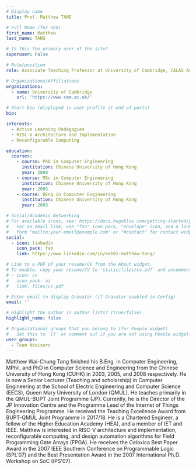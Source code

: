 ```yaml
---
# Display name
title: Prof. Matthew TANG

# Full Name (for SEO)
first_name: Matthew
last_name: TANG

# Is this the primary user of the site?
superuser: False

# Role/position
role: Associate Teaching Professor at University of Cambridge, CALAS Advisor

# Organizations/Affiliations
organizations:
  - name: University of Cambridge
    url: 'https://www.cam.ac.uk/'

# Short bio (displayed in user profile at end of posts)
bio: 

interests:
  - Active Learning Pedagogies
  - RISC-V Architecture and Implementation
  - Reconfigurable Computing

education:
  courses:
    - course: PhD in Computer Engineering
      institution: Chinese University of Hong Kong
      year: 2008
    - course: MSc in Computer Engineering
      institution: Chinese University of Hong Kong
      year: 2005 
    - course: BEng in Computer Engineering
      institution: Chinese University of Hong Kong
      year: 2003

# Social/Academic Networking
# For available icons, see: https://docs.hugoblox.com/getting-started/page-builder/#icons
#   For an email link, use "fas" icon pack, "envelope" icon, and a link in the
#   form "mailto:your-email@example.com" or "#contact" for contact widget.
social:
  - icon: linkedin
    icon_pack: fab
    link: https://www.linkedin.com/in/ee101-matthew-tang/

# Link to a PDF of your resume/CV from the About widget.
# To enable, copy your resume/CV to `static/files/cv.pdf` and uncomment the lines below.
# - icon: cv
#   icon_pack: ai
#   link: files/cv.pdf

# Enter email to display Gravatar (if Gravatar enabled in Config)
email: ''

# Highlight the author in author lists? (true/false)
highlight_name: false

# Organizational groups that you belong to (for People widget)
#   Set this to `[]` or comment out if you are not using People widget.
user_groups:
  - Team Advisors
---
```


Matthew Wai-Chung Tang finished his B.Eng. in Computer Engineering, MPhil, and PhD in Computer Science and Engineering from the Chinese University of Hong Kong (CUHK) in 2003, 2005, and 2008 respectively. He is now a Senior Lecturer (Teaching and scholarship) in Computer Engineering at the School of Electric Engineering and Computer Science (EECS), Queen Mary University of London (QMUL). He teaches primarily in the QMUL-BUPT Joint Programme (JP). Currently, he is the Director of the JP Innovation Centre and the Programme Lead of the Internet of Things Engineering Programme. He received the Teaching Excellence Award from BUPT-QMUL Joint Programme in 2017/18. He is a Chartered Engineer, a fellow of the Higher Education Academy (HEA), and a member of IET and IEEE. Matthew is interested in RISC-V architecture and implementation, reconfigurable computing, and design automation algorithms for Field Programming Gate Arrays (FPGA). He receives the Celoxica Best Paper Award in the 2007 IEEE Southern Conference on Programmable Logic (SPL'07) and the Best Presentation Award in the 2007 International Ph.D. Workshop on SoC (IPS'07).